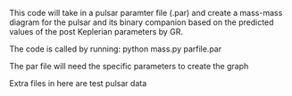 This code will take in a pulsar paramter file (.par) and create a mass-mass diagram for the pulsar and its binary companion based on the predicted values of the post Keplerian parameters by GR.

The code is called by running: python mass.py parfile.par

The par file will need the specific parameters to create the graph

Extra files in here are test pulsar data
